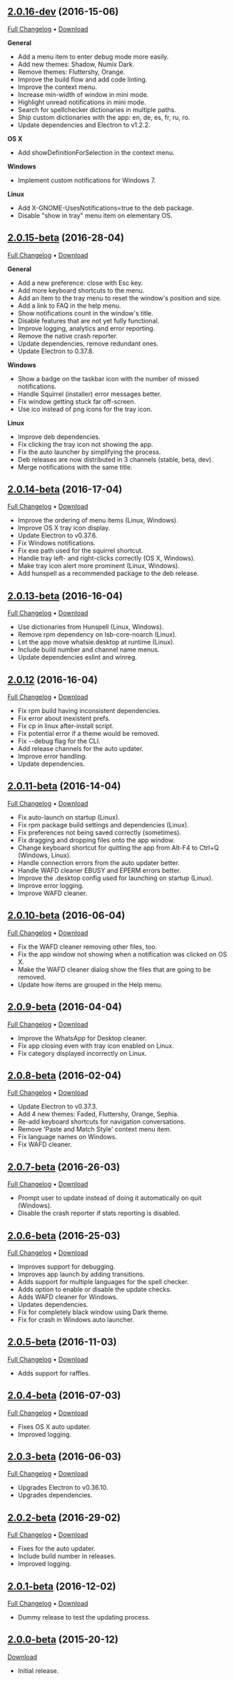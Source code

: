 ## [2.0.16-dev](https://github.com/Aluxian/Whatsie/tree/v2.0.16) (2016-15-06)

[Full Changelog](https://github.com/Aluxian/Whatsie/compare/v2.0.15...v2.0.16) &bull; [Download](https://github.com/Aluxian/Whatsie/releases/tag/v2.0.16)

**General**

- Add a menu item to enter debug mode more easily.
- Add new themes: Shadow, Numix Dark.
- Remove themes: Fluttershy, Orange.
- Improve the build flow and add code linting.
- Improve the context menu.
- Increase min-width of window in mini mode.
- Highlight unread notifications in mini mode.
- Search for spellchecker dictionaries in multiple paths.
- Ship custom dictionaries with the app: en, de, es, fr, ru, ro.
- Update dependencies and Electron to v1.2.2.

**OS X**

- Add showDefinitionForSelection in the context menu.

**Windows**

- Implement custom notifications for Windows 7.

**Linux**

- Add X-GNOME-UsesNotifications=true to the deb package.
- Disable "show in tray" menu item on elementary OS.

## [2.0.15-beta](https://github.com/Aluxian/Whatsie/tree/v2.0.15) (2016-28-04)

[Full Changelog](https://github.com/Aluxian/Whatsie/compare/v2.0.14...v2.0.15) &bull; [Download](https://github.com/Aluxian/Whatsie/releases/tag/v2.0.15)

**General**

- Add a new preference: close with Esc key.
- Add more keyboard shortcuts to the menu.
- Add an item to the tray menu to reset the window's position and size.
- Add a link to FAQ in the help menu.
- Show notifications count in the window's title.
- Disable features that are not yet fully functional.
- Improve logging, analytics and error reporting.
- Remove the native crash reporter.
- Update dependencies, remove redundant ones.
- Update Electron to 0.37.8.

**Windows**

- Show a badge on the taskbar icon with the number of missed notifications.
- Handle Squirrel (installer) error messages better.
- Fix window getting stuck far off-screen.
- Use ico instead of png icons for the tray icon.

**Linux**

- Improve deb dependencies.
- Fix clicking the tray icon not showing the app.
- Fix the auto launcher by simplifying the process.
- Deb releases are now distributed in 3 channels (stable, beta, dev).
- Merge notifications with the same title.

## [2.0.14-beta](https://github.com/Aluxian/Whatsie/tree/v2.0.14) (2016-17-04)

[Full Changelog](https://github.com/Aluxian/Whatsie/compare/v2.0.13...v2.0.14) &bull; [Download](https://github.com/Aluxian/Whatsie/releases/tag/v2.0.14)
- Improve the ordering of menu items (Linux, Windows).
- Improve OS X tray icon display.
- Update Electron to v0.37.6.
- Fix Windows notifications.
- Fix exe path used for the squirrel shortcut.
- Handle tray left- and right-clicks correctly (OS X, Windows).
- Make tray icon alert more prominent (Linux, Windows).
- Add hunspell as a recommended package to the deb release.

## [2.0.13-beta](https://github.com/Aluxian/Whatsie/tree/v2.0.13) (2016-16-04)

[Full Changelog](https://github.com/Aluxian/Whatsie/compare/v2.0.12...v2.0.13) &bull; [Download](https://github.com/Aluxian/Whatsie/releases/tag/v2.0.13)
- Use dictionaries from Hunspell (Linux, Windows).
- Remove rpm dependency on lsb-core-noarch (Linux).
- Let the app move whatsie.desktop at runtime (Linux).
- Include build number and channel name menus.
- Update dependencies eslint and winreg.

## [2.0.12](https://github.com/Aluxian/Whatsie/tree/v2.0.12) (2016-16-04)

[Full Changelog](https://github.com/Aluxian/Whatsie/compare/v2.0.11...v2.0.12) &bull; [Download](https://github.com/Aluxian/Whatsie/releases/tag/v2.0.12)
- Fix rpm build having inconsistent dependencies.
- Fix error about inexistent prefs.
- Fix cp in linux after-install script.
- Fix potential error if a theme would be removed.
- Fix --debug flag for the CLI.
- Add release channels for the auto updater.
- Improve error handling.
- Update dependencies.

## [2.0.11-beta](https://github.com/Aluxian/Whatsie/tree/v2.0.11) (2016-14-04)

[Full Changelog](https://github.com/Aluxian/Whatsie/compare/v2.0.10...v2.0.11) &bull; [Download](https://github.com/Aluxian/Whatsie/releases/tag/v2.0.11)
- Fix auto-launch on startup (Linux).
- Fix rpm package build settings and dependencies (Linux).
- Fix preferences not being saved correctly (sometimes).
- Fix dragging and dropping files onto the app window.
- Change keyboard shortcut for quitting the app from Alt-F4 to Ctrl+Q (Windows, Linux).
- Handle connection errors from the auto updater better.
- Handle WAFD cleaner EBUSY and EPERM errors better.
- Improve the .desktop config used for launching on startup (Linux).
- Improve error logging.
- Improve WAFD cleaner.

## [2.0.10-beta](https://github.com/Aluxian/Whatsie/tree/v2.0.10) (2016-06-04)

[Full Changelog](https://github.com/Aluxian/Whatsie/compare/v2.0.9...v2.0.10) &bull; [Download](https://github.com/Aluxian/Whatsie/releases/tag/v2.0.10)
- Fix the WAFD cleaner removing other files, too.
- Fix the app window not showing when a notification was clicked on OS X.
- Make the WAFD cleaner dialog show the files that are going to be removed.
- Update how items are grouped in the Help menu.

## [2.0.9-beta](https://github.com/Aluxian/Whatsie/tree/v2.0.9) (2016-04-04)

[Full Changelog](https://github.com/Aluxian/Whatsie/compare/v2.0.8...v2.0.9) &bull; [Download](https://github.com/Aluxian/Whatsie/releases/tag/v2.0.9)
- Improve the WhatsApp for Desktop cleaner.
- Fix app closing even with tray icon enabled on Linux.
- Fix category displayed incorrectly on Linux.

## [2.0.8-beta](https://github.com/Aluxian/Whatsie/tree/v2.0.8) (2016-02-04)

[Full Changelog](https://github.com/Aluxian/Whatsie/compare/v2.0.7...v2.0.8) &bull; [Download](https://github.com/Aluxian/Whatsie/releases/tag/v2.0.8)
- Update Electron to v0.37.3.
- Add 4 new themes: Faded, Fluttershy, Orange, Sephia.
- Re-add keyboard shortcuts for navigation conversations.
- Remove 'Paste and Match Style' context menu item.
- Fix language names on Windows.
- Fix WAFD cleaner.

## [2.0.7-beta](https://github.com/Aluxian/Whatsie/tree/v2.0.7) (2016-26-03)

[Full Changelog](https://github.com/Aluxian/Whatsie/compare/v2.0.6...v2.0.7) &bull; [Download](https://github.com/Aluxian/Whatsie/releases/tag/v2.0.7)
- Prompt user to update instead of doing it automatically on quit (Windows).
- Disable the crash reporter if stats reporting is disabled.

## [2.0.6-beta](https://github.com/Aluxian/Whatsie/tree/v2.0.6) (2016-25-03)

[Full Changelog](https://github.com/Aluxian/Whatsie/compare/v2.0.5...v2.0.6) &bull; [Download](https://github.com/Aluxian/Whatsie/releases/tag/v2.0.6)
- Improves support for debugging.
- Improves app launch by adding transitions.
- Adds support for multiple languages for the spell checker.
- Adds option to enable or disable the update checks.
- Adds WAFD cleaner for Windows.
- Updates dependencies.
- Fix for completely black window using Dark theme.
- Fix for crash in Windows auto launcher.

## [2.0.5-beta](https://github.com/Aluxian/Whatsie/tree/v2.0.5) (2016-11-03)

[Full Changelog](https://github.com/Aluxian/Whatsie/compare/v2.0.4...v2.0.5) &bull; [Download](https://github.com/Aluxian/Whatsie/releases/tag/v2.0.5)
- Adds support for raffles.

## [2.0.4-beta](https://github.com/Aluxian/Whatsie/tree/v2.0.4) (2016-07-03)

[Full Changelog](https://github.com/Aluxian/Whatsie/compare/v2.0.3...v2.0.4) &bull; [Download](https://github.com/Aluxian/Whatsie/releases/tag/v2.0.4)
- Fixes OS X auto updater.
- Improved logging.

## [2.0.3-beta](https://github.com/Aluxian/Whatsie/tree/v2.0.3) (2016-06-03)

[Full Changelog](https://github.com/Aluxian/Whatsie/compare/v2.0.2...v2.0.3) &bull; [Download](https://github.com/Aluxian/Whatsie/releases/tag/v2.0.3)
- Upgrades Electron to v0.36.10.
- Upgrades dependencies.

## [2.0.2-beta](https://github.com/Aluxian/Whatsie/tree/v2.0.2) (2016-29-02)

[Full Changelog](https://github.com/Aluxian/Whatsie/compare/v2.0.1...v2.0.2) &bull; [Download](https://github.com/Aluxian/Whatsie/releases/tag/v2.0.2)
- Fixes for the auto updater.
- Include build number in releases.
- Improved logging.

## [2.0.1-beta](https://github.com/Aluxian/Whatsie/tree/v2.0.1) (2016-12-02)

[Full Changelog](https://github.com/Aluxian/Whatsie/compare/v2.0.0...v2.0.1) &bull; [Download](https://github.com/Aluxian/Whatsie/releases/tag/v2.0.1)
- Dummy release to test the updating process.

## [2.0.0-beta](https://github.com/Aluxian/Whatsie/tree/v2.0.0) (2015-20-12)

[Download](https://github.com/Aluxian/Whatsie/releases/tag/v2.0.0)
- Initial release.
